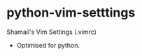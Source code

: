 python-vim-setttings
====================

Shamail's Vim Settings (.vimrc)

- Optimised for python.

